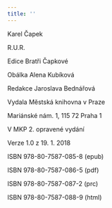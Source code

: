 ```yaml
---
title: ''
---
```


Karel Čapek

R.U.R.

Edice Bratři Čapkové

Obálka Alena Kubíková

Redakce Jaroslava Bednářová

Vydala Městská knihovna v Praze

Mariánské nám. 1, 115 72 Praha 1

V MKP 2. opravené vydání

Verze 1.0 z 19. 1. 2018

ISBN 978-80-7587-085-8 (epub)

ISBN 978-80-7587-086-5 (pdf)

ISBN 978-80-7587-087-2 (prc)

ISBN 978-80-7587-088-9 (html)
